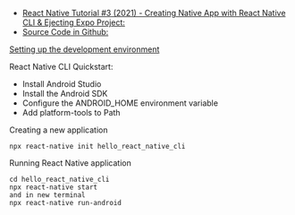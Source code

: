 * [React Native Tutorial #3 (2021) - Creating Native App with React Native CLI & Ejecting Expo Project:](https://www.youtube.com/watch?v=LiHkAGyNSJU&list=PL8kfZyp--gEXs4YsSLtB3KqDtdOFHMjWZ&index=3)
* [Source Code in Github:](https://github.com/mahdi-sharifimehr/RN-Tutorial-Main)

[Setting up the development environment](https://reactnative.dev/docs/environment-setup)

React Native CLI Quickstart:
* Install Android Studio
* Install the Android SDK
* Configure the ANDROID_HOME environment variable
* Add platform-tools to Path

Creating a new application

```
npx react-native init hello_react_native_cli
```
Running React Native application
```
cd hello_react_native_cli
npx react-native start
and in new terminal
npx react-native run-android

```